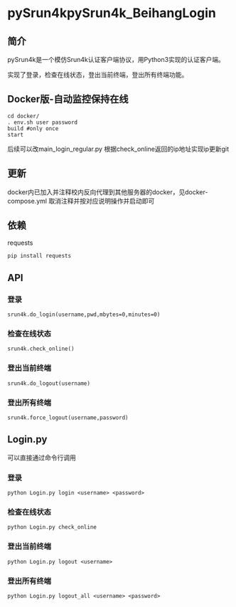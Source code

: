 # pySrun4kpySrun4k_BeihangLogin

## 简介
pySrun4k是一个模仿Srun4k认证客户端协议，用Python3实现的认证客户端。

实现了登录，检查在线状态，登出当前终端，登出所有终端功能。

## Docker版-自动监控保持在线
```
cd docker/
. env.sh user password
build #only once
start
```
后续可以改main_login_regular.py 根据check_online返回的ip地址实现ip更新git

## 更新
docker内已加入并注释校内反向代理到其他服务器的docker，见docker-compose.yml 取消注释并按对应说明操作并启动即可


## 依赖

requests

```pip install requests```

## API

### 登录

```srun4k.do_login(username,pwd,mbytes=0,minutes=0)```

### 检查在线状态

```srun4k.check_online()```

### 登出当前终端

```srun4k.do_logout(username)```

### 登出所有终端

```srun4k.force_logout(username,password)```

## Login.py

可以直接通过命令行调用

### 登录
```python Login.py login <username> <password>```

### 检查在线状态
```python Login.py check_online```

### 登出当前终端
```python Login.py logout <username>```

### 登出所有终端
```python Login.py logout_all <username> <password>```